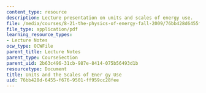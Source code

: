 ```yaml
---
content_type: resource
description: Lecture presentation on units and scales of energy use.
file: /media/courses/8-21-the-physics-of-energy-fall-2009/76bb428d6455f6769501ff959cc28fee_MIT8_21s09_lec02.pdf
file_type: application/pdf
learning_resource_types:
- Lecture Notes
ocw_type: OCWFile
parent_title: Lecture Notes
parent_type: CourseSection
parent_uid: 2b63c496-31cb-987e-8414-075b56493d1b
resourcetype: Document
title: Units and the Scales of Ener gy Use
uid: 76bb428d-6455-f676-9501-ff959cc28fee
---
```

